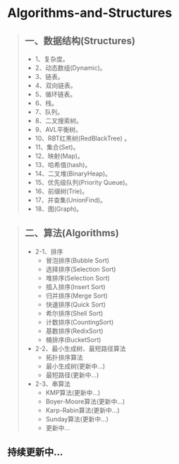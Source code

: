 # Algorithms-and-Structures

> ## 一、数据结构(Structures)   
> * 1、复杂度。
> * 2、动态数组(Dynamic)。
> * 3、链表。
> * 4、双向链表。
> * 5、循环链表。
> * 6、栈。
> * 7、队列。
> * 8、二叉搜索树。
> * 9、AVL平衡树。
> * 10、RBT红黑树(RedBlackTree) 。
> * 11、集合(Set)。
> * 12、映射(Map)。
> * 13、哈希值(hash)。
> * 14、二叉堆(BinaryHeap)。
> * 15、优先级队列(Priority Queue)。
> * 16、前缀树(Trie)。
> * 17、并查集(UnionFind)。
> * 18、图(Graph)。

> ## 二、算法(Algorithms)
> * 2-1、排序
>    * 冒泡排序(Bubble Sort)
>    * 选择排序(Selection Sort)
>    * 堆排序(Selection Sort)
>    * 插入排序(Insert Sort)
>    * 归并排序(Merge Sort)
>    * 快速排序(Quick Sort)
>    * 希尔排序(Shell Sort)
>    * 计数排序(CountingSort)
>    * 基数排序(RedixSort)
>    * 桶排序(BucketSort)
> * 2-2、最小生成树、最短路径算法
>    * 拓扑排序算法
>    * 最小生成树(更新中...)
>    * 最短路径(更新中...)
> * 2-3、串算法
>    * KMP算法(更新中...)
>    * Boyer-Moore算法(更新中...)
>    * Karp-Rabin算法(更新中...)
>    * Sunday算法(更新中...)
>    * 更新中...

 持续更新中...
 ----------
    

